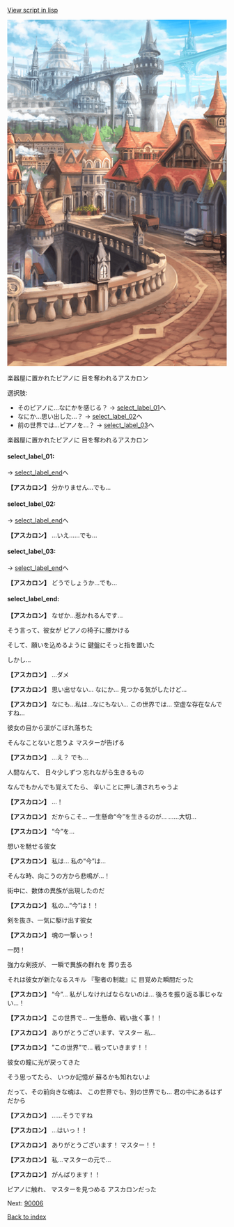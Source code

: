 [View script in lisp](../scripts/10232203.txt)

![town.png](../images/backgrounds/town.png)

楽器屋に置かれたピアノに
目を奪われるアスカロン

選択肢:
- そのピアノに…なにかを感じる？ → [select_label_01](#select_label_01)へ
- なにか…思い出した…？ → [select_label_02](#select_label_02)へ
- 前の世界では…ピアノを…？ → [select_label_03](#select_label_03)へ

楽器屋に置かれたピアノに
目を奪われるアスカロン

#### select_label_01:
 → [select_label_end](#select_label_end)へ

**【アスカロン】**
分かりません…でも…

#### select_label_02:
 → [select_label_end](#select_label_end)へ

**【アスカロン】**
…いえ……でも…

#### select_label_03:
 → [select_label_end](#select_label_end)へ

**【アスカロン】**
どうでしょうか…でも…

#### select_label_end:

**【アスカロン】**
なぜか…惹かれるんです…

そう言って、彼女が
ピアノの椅子に腰かける

そして、願いを込めるように
鍵盤にそっと指を置いた

しかし…

**【アスカロン】**
…ダメ

**【アスカロン】**
思い出せない…
なにか…
見つかる気がしたけど…

**【アスカロン】**
なにも…私は…なにもない…
この世界では…
空虚な存在なんですね…

彼女の目から涙がこぼれ落ちた

そんなことないと思うよ
マスターが告げる

**【アスカロン】**
…え？
でも…

人間なんて、
日々少しずつ
忘れながら生きるもの

なんでもかんでも覚えてたら、
辛いことに押し潰されちゃうよ

**【アスカロン】**
…！

**【アスカロン】**
だからこそ…
一生懸命“今”を生きるのが…
……大切…

**【アスカロン】**
“今”を…

想いを馳せる彼女

**【アスカロン】**
私は…
私の“今”は…

そんな時、向こうの方から悲鳴が…！

街中に、数体の異族が出現したのだ

**【アスカロン】**
私の…“今”は！！

剣を抜き、一気に駆け出す彼女

**【アスカロン】**
魂の一撃ぃっ！

一閃！

強力な剣技が、
一瞬で異族の群れを
葬り去る

それは彼女が新たなるスキル
『聖者の制裁』に
目覚めた瞬間だった

**【アスカロン】**
“今”…
私がしなければならないのは…
後ろを振り返る事じゃない…！

**【アスカロン】**
この世界で…
一生懸命、戦い抜く事！！

**【アスカロン】**
ありがとうございます、マスター
私…

**【アスカロン】**
”この世界”で…
戦っていきます！！

彼女の瞳に光が戻ってきた

そう思ってたら、
いつか記憶が
蘇るかも知れないよ

だって、その前向きな魂は、
この世界でも、別の世界でも…
君の中にあるはずだから

**【アスカロン】**
……そうですね

**【アスカロン】**
…はいっ！！

**【アスカロン】**
ありがとうございます！
マスター！！

**【アスカロン】**
私…マスターの元で…

**【アスカロン】**
がんばります！！

ピアノに触れ、
マスターを見つめる
アスカロンだった


Next: [90006](90006.md)

[Back to index](index.md)
